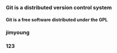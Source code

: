 ### Git **is** a distributed version control system
#### Git is a free software distributed under the GPL
### jimyoung
### 123
